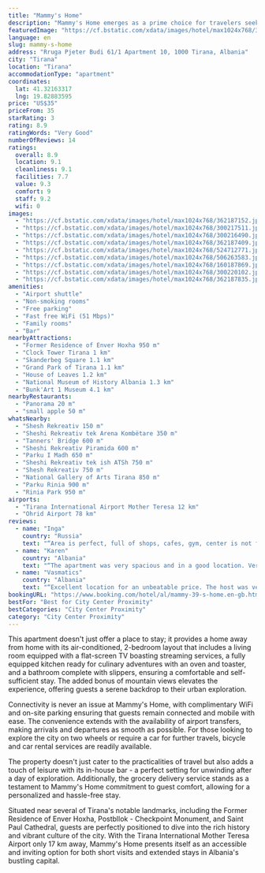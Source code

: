 ```yaml
---
title: "Mammy's Home"
description: "Mammy's Home emerges as a prime choice for travelers seeking comfort and convenience in the heart of Tirana."
featuredImage: "https://cf.bstatic.com/xdata/images/hotel/max1024x768/362187152.jpg?k=63323904cbd36ee8aa38d9ce5db99d8759868a994278396b2ab14f8ef256134f&o=&hp=1"
language: en
slug: mammy-s-home
address: "Rruga Pjeter Budi 61/1 Apartment 10, 1000 Tirana, Albania"
city: "Tirana"
location: "Tirana"
accommodationType: "apartment"
coordinates:
  lat: 41.32163317
  lng: 19.82883595
price: "US$35"
priceFrom: 35
starRating: 3
rating: 8.9
ratingWords: "Very Good"
numberOfReviews: 14
ratings:
  overall: 8.9
  location: 9.1
  cleanliness: 9.1
  facilities: 7.7
  value: 9.3
  comfort: 9
  staff: 9.2
  wifi: 0
images:
  - "https://cf.bstatic.com/xdata/images/hotel/max1024x768/362187152.jpg?k=63323904cbd36ee8aa38d9ce5db99d8759868a994278396b2ab14f8ef256134f&o=&hp=1"
  - "https://cf.bstatic.com/xdata/images/hotel/max1024x768/300217511.jpg?k=182685c2427679662e40f7311c224ef7948ed7d816d02eba5345d0cf177f72f6&o=&hp=1"
  - "https://cf.bstatic.com/xdata/images/hotel/max1024x768/300216490.jpg?k=54121c07f02c24585492e4fe504f70466ef284a49a60ad83fe4f1747388faf62&o=&hp=1"
  - "https://cf.bstatic.com/xdata/images/hotel/max1024x768/362187409.jpg?k=3c8bb3293a8b010a045778f97eab4d1877ab58d0f0a142da806e2bf5deea866d&o=&hp=1"
  - "https://cf.bstatic.com/xdata/images/hotel/max1024x768/524712771.jpg?k=fc1fd91905ddd97a9b0962e1f8e9564ed4f9353f03fd392e2f0d6c57a14ac92e&o=&hp=1"
  - "https://cf.bstatic.com/xdata/images/hotel/max1024x768/506263583.jpg?k=caea04653e8515515dc3ef45f7a5ed642eef78e0abc68630738125ab66428356&o=&hp=1"
  - "https://cf.bstatic.com/xdata/images/hotel/max1024x768/160187869.jpg?k=f3b25fcbdcf4fa663bbbe6f0b061252507263818aae6bd12eb843dd95353e5cc&o=&hp=1"
  - "https://cf.bstatic.com/xdata/images/hotel/max1024x768/300220102.jpg?k=c0cd7d38d2012dcfa564c91894dddb50c0833bb1d3844152eedffb75e37e9f8a&o=&hp=1"
  - "https://cf.bstatic.com/xdata/images/hotel/max1024x768/362187835.jpg?k=58dcb288a27a2ed9060a027fb8d0209effc5e80e3ae4e11c98a5f79a2f7714d1&o=&hp=1"
amenities:
  - "Airport shuttle"
  - "Non-smoking rooms"
  - "Free parking"
  - "Fast free WiFi (51 Mbps)"
  - "Family rooms"
  - "Bar"
nearbyAttractions:
  - "Former Residence of Enver Hoxha 950 m"
  - "Clock Tower Tirana 1 km"
  - "Skanderbeg Square 1.1 km"
  - "Grand Park of Tirana 1.1 km"
  - "House of Leaves 1.2 km"
  - "National Museum of History Albania 1.3 km"
  - "Bunk'Art 1 Museum 4.1 km"
nearbyRestaurants:
  - "Panorama 20 m"
  - "small apple 50 m"
whatsNearby:
  - "Shesh Rekreativ 150 m"
  - "Sheshi Rekreativ tek Arena Kombëtare 350 m"
  - "Tanners' Bridge 600 m"
  - "Sheshi Rekreativ Piramida 600 m"
  - "Parku I Madh 650 m"
  - "Sheshi Rekreativ tek ish ATSh 750 m"
  - "Shesh Rekreativ 750 m"
  - "National Gallery of Arts Tirana 850 m"
  - "Parku Rinia 900 m"
  - "Rinia Park 950 m"
airports:
  - "Tirana International Airport Mother Teresa 12 km"
  - "Ohrid Airport 78 km"
reviews:
  - name: "Inga"
    country: "Russia"
    text: "“Area is perfect, full of shops, cafes, gym, center is not far, coffee shops, hairdresses, value for money was great.”"
  - name: "Karen"
    country: "Albania"
    text: "“The apartment was very spacious and in a good location. Very walkable to the centre and very close to the Southeastern bus terminal.”"
  - name: "Vasmatics"
    country: "Albania"
    text: "“Excellent location for an unbeatable price. The host was very friendly and communicative. The place was clean, comfortable and very spacious.”"
bookingURL: "https://www.booking.com/hotel/al/mammy-39-s-home.en-gb.html?aid=8035640"
bestFor: "Best for City Center Proximity"
bestCategories: "City Center Proximity"
category: "City Center Proximity"
---
```


This apartment doesn't just offer a place to stay; it provides a home away from home with its air-conditioned, 2-bedroom layout that includes a living room equipped with a flat-screen TV boasting streaming services, a fully equipped kitchen ready for culinary adventures with an oven and toaster, and a bathroom complete with slippers, ensuring a comfortable and self-sufficient stay. The added bonus of mountain views elevates the experience, offering guests a serene backdrop to their urban exploration.

Connectivity is never an issue at Mammy's Home, with complimentary WiFi and on-site parking ensuring that guests remain connected and mobile with ease. The convenience extends with the availability of airport transfers, making arrivals and departures as smooth as possible. For those looking to explore the city on two wheels or require a car for further travels, bicycle and car rental services are readily available.

The property doesn't just cater to the practicalities of travel but also adds a touch of leisure with its in-house bar - a perfect setting for unwinding after a day of exploration. Additionally, the grocery delivery service stands as a testament to Mammy's Home commitment to guest comfort, allowing for a personalized and hassle-free stay.

Situated near several of Tirana's notable landmarks, including the Former Residence of Enver Hoxha, Postbllok - Checkpoint Monument, and Saint Paul Cathedral, guests are perfectly positioned to dive into the rich history and vibrant culture of the city. With the Tirana International Mother Teresa Airport only 17 km away, Mammy's Home presents itself as an accessible and inviting option for both short visits and extended stays in Albania's bustling capital.